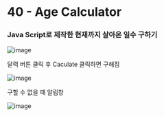 <h1>40 - Age Calculator</h1>

<h3>Java Script로 제작한 현재까지 살아온 일수 구하기</h3>

<p></p>

![image](https://github.com/Yuika12321/2024_get_a_job/assets/131143940/f5a73a8b-dcaf-4931-b4dd-58d6a14bb880)

<p>달력 버튼 클릭 후 Caculate 클릭하면 구해짐</p>

![image](https://github.com/Yuika12321/2024_get_a_job/assets/131143940/6775ff22-53a8-437c-a8bd-eecafce1f9af)

<p>구할 수 없을 때 알림창</p>

![image](https://github.com/Yuika12321/2024_get_a_job/assets/131143940/77f3fbaa-c1e3-4639-b1c3-ad07f2abfb0c)
